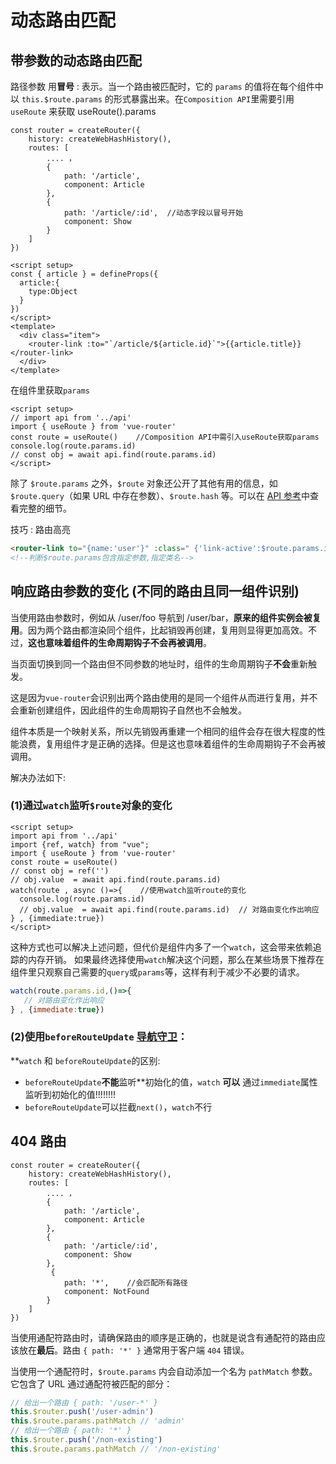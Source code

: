 # 动态路由匹配
## 带参数的动态路由匹配
路径参数 用**冒号** : 表示。当一个路由被匹配时，它的 `params` 的值将在每个组件中以 `this.$route.params` 的形式暴露出来。在`Composition API`里需要引用 `useRoute` 来获取 useRoute().params
```js{10}
const router = createRouter({
    history: createWebHashHistory(),
    routes: [
        .... ， 
        {
            path: '/article',
            component: Article
        },
        {
            path: '/article/:id',  //动态字段以冒号开始
            component: Show
        }
    ]
})
```
```vue{10}
<script setup>
const { article } = defineProps({
  article:{
    type:Object
  }
})
</script>
<template>
  <div class="item">
    <router-link :to="`/article/${article.id}`">{{article.title}}</router-link> 
  </div>
</template>
```
在组件里获取`params`
```vue
<script setup>
// import api from '../api'
import { useRoute } from 'vue-router'
const route = useRoute()    //Composition API中需引入useRoute获取params
console.log(route.params.id)
// const obj = await api.find(route.params.id)
</script>
```
除了 `$route.params` 之外，`$route` 对象还公开了其他有用的信息，如 `$route.query`（如果 URL 中存在参数）、`$route.hash` 等。可以在 [API 参考](https://router.vuejs.org/zh/api/#routelocationnormalized)中查看完整的细节。

技巧 : 路由高亮
```html
<router-link to="{name:'user'}" :class=" {'link-active':$route.params.includes('user') }">用户</router-link>
<!--判断$route.params包含指定参数,指定类名-->
```

## 响应路由参数的变化 (不同的路由且同一组件识别)
当使用路由参数时，例如从 /user/foo 导航到 /user/bar，**原来的组件实例会被复用**。因为两个路由都渲染同个组件，比起销毁再创建，复用则显得更加高效。不过，**这也意味着组件的生命周期钩子不会再被调用**。

当页面切换到同一个路由但不同参数的地址时，组件的生命周期钩子**不会**重新触发。

这是因为`vue-router`会识别出两个路由使用的是同一个组件从而进行复用，并不会重新创建组件，因此组件的生命周期钩子自然也不会触发。

组件本质是一个映射关系，所以先销毁再重建一个相同的组件会存在很大程度的性能浪费，复用组件才是正确的选择。但是这也意味着组件的生命周期钩子不会再被调用。

解决办法如下:
### (1)通过`watch`监听`$route`对象的变化
```vue{4,5,8}
<script setup>
import api from '../api'
import {ref, watch} from "vue";
import { useRoute } from 'vue-router'
const route = useRoute()
// const obj = ref('')
// obj.value  = await api.find(route.params.id)
watch(route , async ()=>{    //使用watch监听route的变化
  console.log(route.params.id)
  // obj.value  = await api.find(route.params.id)  // 对路由变化作出响应
} , {immediate:true})
</script>
```
这种方式也可以解决上述问题，但代价是组件内多了一个`watch`，这会带来依赖追踪的内存开销。
如果最终选择使用`watch`解决这个问题，那么在某些场景下推荐在组件里只观察自己需要的`query`或`params`等，这样有利于减少不必要的请求。
```js
watch(route.params.id,()=>{
   // 对路由变化作出响应
} , {immediate:true})
```
### (2)使用`beforeRouteUpdate` [导航守卫](https://router.vuejs.org/zh/guide/advanced/navigation-guards.html)：
**`watch` 和 `beforeRouteUpdate`的区别: 
* `beforeRouteUpdate`**不能**监听**初始化的值，`watch` **可以** 通过`immediate`属性监听到初始化的值!!!!!!!!
* `beforeRouteUpdate`可以拦截`next()`，`watch`不行
## 404 路由
```js{14}
const router = createRouter({
    history: createWebHashHistory(),
    routes: [
        .... ， 
        {
            path: '/article',
            component: Article
        },
        {
            path: '/article/:id',  
            component: Show
        },
         {
            path: '*',    //会匹配所有路径
            component: NotFound
        }
    ]
})
```
当使用通配符路由时，请确保路由的顺序是正确的，也就是说含有通配符的路由应该放在**最后**。路由 `{ path: '*' }` 通常用于客户端 `404` 错误。

当使用一个通配符时，`$route.params` 内会自动添加一个名为 `pathMatch` 参数。它包含了 URL 通过通配符被匹配的部分：
```js
// 给出一个路由 { path: '/user-*' }
this.$router.push('/user-admin')
this.$route.params.pathMatch // 'admin'
// 给出一个路由 { path: '*' }
this.$router.push('/non-existing')
this.$route.params.pathMatch // '/non-existing'
```